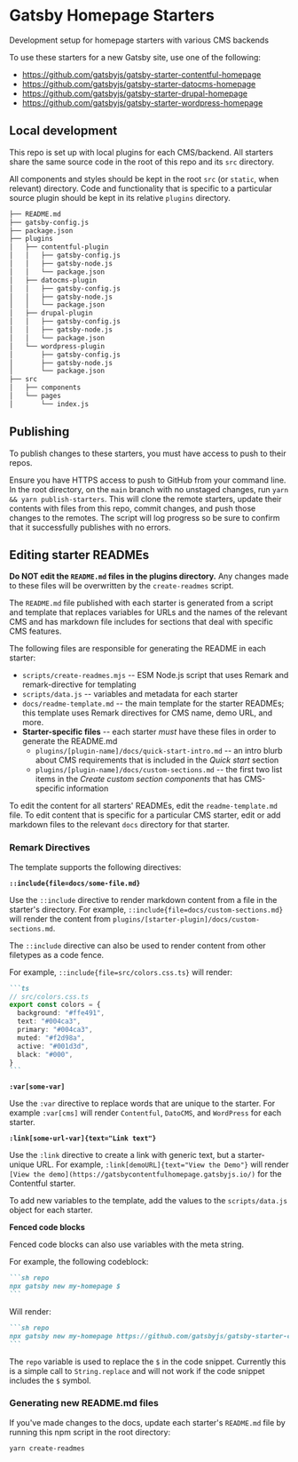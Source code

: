 # Gatsby Homepage Starters

Development setup for homepage starters with various CMS backends

To use these starters for a new Gatsby site, use one of the following:

- https://github.com/gatsbyjs/gatsby-starter-contentful-homepage
- https://github.com/gatsbyjs/gatsby-starter-datocms-homepage
- https://github.com/gatsbyjs/gatsby-starter-drupal-homepage
- https://github.com/gatsbyjs/gatsby-starter-wordpress-homepage

## Local development

This repo is set up with local plugins for each CMS/backend.
All starters share the same source code in the root of this repo and its `src` directory.

All components and styles should be kept in the root `src` (or `static`, when relevant) directory.
Code and functionality that is specific to a particular source plugin should be kept in its relative `plugins` directory.

```sh
├── README.md
├── gatsby-config.js
├── package.json
├── plugins
│   ├── contentful-plugin
│   │   ├── gatsby-config.js
│   │   ├── gatsby-node.js
│   │   └── package.json
│   ├── datocms-plugin
│   │   ├── gatsby-config.js
│   │   ├── gatsby-node.js
│   │   └── package.json
│   ├── drupal-plugin
│   │   ├── gatsby-config.js
│   │   ├── gatsby-node.js
│   │   └── package.json
│   └── wordpress-plugin
│       ├── gatsby-config.js
│       ├── gatsby-node.js
│       └── package.json
├── src
│   ├── components
│   └── pages
│       └── index.js
```

## Publishing

To publish changes to these starters, you must have access to push to their repos.

Ensure you have HTTPS access to push to GitHub from your command line.
In the root directory, on the `main` branch with no unstaged changes, run `yarn && yarn publish-starters`.
This will clone the remote starters, update their contents with files from this repo, commit changes, and push those changes to the remotes.
The script will log progress so be sure to confirm that it successfully publishes with no errors.

## Editing starter READMEs

**Do NOT edit the `README.md` files in the plugins directory.**
Any changes made to these files will be overwritten by the `create-readmes` script.

The `README.md` file published with each starter is generated from a script and template that replaces variables for URLs and the names of the relevant CMS and has markdown file includes for sections that deal with specific CMS features.

The following files are responsible for generating the README in each starter:

- `scripts/create-readmes.mjs` -- ESM Node.js script that uses Remark and remark-directive for templating
- `scripts/data.js` -- variables and metadata for each starter
- `docs/readme-template.md` -- the main template for the starter READMEs; this template uses Remark directives for CMS name, demo URL, and more.
- **Starter-specific files** -- each starter _must_ have these files in order to generate the README.md
  - `plugins/[plugin-name]/docs/quick-start-intro.md` -- an intro blurb about CMS requirements that is included in the _Quick start_ section
  - `plugins/[plugin-name]/docs/custom-sections.md` -- the first two list items in the _Create custom section components_ that has CMS-specific information

To edit the content for all starters' READMEs, edit the `readme-template.md` file.
To edit content that is specific for a particular CMS starter, edit or add markdown files to the relevant `docs` directory for that starter.

### Remark Directives

The template supports the following directives:

**`::include{file=docs/some-file.md}`**

Use the `::include` directive to render markdown content from a file in the starter's directory.
For example, `::include{file=docs/custom-sections.md}` will render the content from `plugins/[starter-plugin]/docs/custom-sections.md`.

The `::include` directive can also be used to render content from other filetypes as a code fence.

For example, `::include{file=src/colors.css.ts}` will render:

````md
```ts
// src/colors.css.ts
export const colors = {
  background: "#ffe491",
  text: "#004ca3",
  primary: "#004ca3",
  muted: "#f2d98a",
  active: "#001d3d",
  black: "#000",
}
```
````

**`:var[some-var]`**

Use the `:var` directive to replace words that are unique to the starter.
For example `:var[cms]` will render `Contentful`, `DatoCMS`, and `WordPress` for each starter.

**`:link[some-url-var]{text="Link text"}`**

Use the `:link` directive to create a link with generic text, but a starter-unique URL.
For example, `:link[demoURL]{text="View the Demo"}` will render `[View the demo](https://gatsbycontentfulhomepage.gatsbyjs.io/)` for the Contentful starter.

To add new variables to the template, add the values to the `scripts/data.js` object for each starter.

**Fenced code blocks**

Fenced code blocks can also use variables with the meta string.

For example, the following codeblock:

````md
```sh repo
npx gatsby new my-homepage $
```
````

Will render:

````md
```sh repo
npx gatsby new my-homepage https://github.com/gatsbyjs/gatsby-starter-contentful-homepage
```
````

The `repo` variable is used to replace the `$` in the code snippet. Currently this is a simple call to `String.replace` and will not work if the code snippet includes the `$` symbol.

### Generating new README.md files

If you've made changes to the docs, update each starter's `README.md` file by running this npm script in the root directory:

```sh
yarn create-readmes
```
